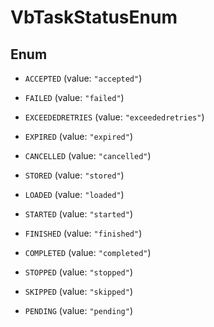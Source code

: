
# VbTaskStatusEnum

## Enum


* `ACCEPTED` (value: `"accepted"`)

* `FAILED` (value: `"failed"`)

* `EXCEEDEDRETRIES` (value: `"exceededretries"`)

* `EXPIRED` (value: `"expired"`)

* `CANCELLED` (value: `"cancelled"`)

* `STORED` (value: `"stored"`)

* `LOADED` (value: `"loaded"`)

* `STARTED` (value: `"started"`)

* `FINISHED` (value: `"finished"`)

* `COMPLETED` (value: `"completed"`)

* `STOPPED` (value: `"stopped"`)

* `SKIPPED` (value: `"skipped"`)

* `PENDING` (value: `"pending"`)



